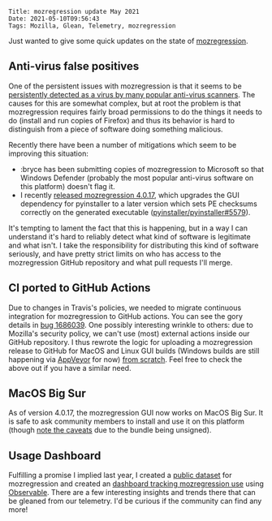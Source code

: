     Title: mozregression update May 2021
    Date: 2021-05-10T09:56:43
    Tags: Mozilla, Glean, Telemetry, mozregression

Just wanted to give some quick updates on the state of [mozregression](https://mozilla.github.io/mozregression).

## Anti-virus false positives

One of the persistent issues with mozregression is that it seems to be [persistently
detected as a virus by many popular anti-virus scanners](https://bugzilla.mozilla.org/show_bug.cgi?id=1647533). The causes for this are
somewhat complex, but at root the problem is that mozregression requires fairly broad
permissions to do the things it needs to do (install and run copies of Firefox) and thus its behavior is hard to distinguish from a piece of software doing something malicious.

Recently there have been a number of mitigations which seem to be improving this situation:

- :bryce has been submitting copies of mozregression to Microsoft so that Windows Defender (probably the most popular anti-virus software on this platform) doesn't flag it.
- I recently [released mozregression 4.0.17](https://github.com/mozilla/mozregression/releases), which upgrades the GUI dependency for pyinstaller to a later version which sets PE checksums correctly on the generated executable ([pyinstaller/pyinstaller#5579](https://github.com/pyinstaller/pyinstaller/issues/5579)).

It's tempting to lament the fact that this is happening, but in a way I can understand it's hard to reliably detect what kind of software is legitimate and what isn't. I take the responsibility for distributing this kind of software seriously, and have pretty strict limits on who has access to the mozregression GitHub repository and what pull requests I'll merge.

## CI ported to GitHub Actions

Due to changes in Travis's policies, we needed to migrate continuous integration for mozregression to GitHub actions. You can see the gory details in [bug 1686039](https://bugzilla.mozilla.org/show_bug.cgi?id=1686039). One possibly interesting wrinkle to others: due to Mozilla's security policy, we can't use (most) external actions inside our GitHub repository. I thus rewrote the logic for uploading a mozregression release to GitHub for MacOS and Linux GUI builds (Windows builds are still happening via [AppVeyor](https://www.appveyor.com/) for now) [from scratch](https://github.com/mozilla/mozregression/blob/495ef37e701709dce3a4b76ea67ec5b1f26043be/.github/workflows/build.yml#L86). Feel free to check the above out if you have a similar need.

## MacOS Big Sur

As of version 4.0.17, the mozregression GUI now works on MacOS Big Sur. It is safe to ask community members to install and use it on this platform (though [note the caveats](https://mozilla.github.io/mozregression/install.html#mozregression-gui) due to the bundle being unsigned).

## Usage Dashboard

Fulfilling a promise I implied last year, I created a [public dataset](https://docs.telemetry.mozilla.org/cookbooks/public_data.html) for mozregression and created an [dashboard tracking mozregression use](https://observablehq.com/@wlach/mozregression-public-usage-dashboard) using [Observable](https://observablehq.com/). There are a few interesting insights and trends there that can be gleaned from our telemetry. I'd be curious if the community can find any more!
